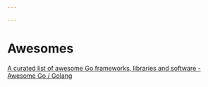 ```yaml
---

---
```


# Awesomes

[A curated list of awesome Go frameworks, libraries and software - Awesome Go / Golang](https://awesome-go.com/)
